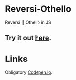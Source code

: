 # Reversi-Othello
Reversi || Othello in JS

## Try it out [here](https://pratyush997.github.io/Reversi-Othello/).

# Links
Obligatory [Codepen.io](https://codepen.io/pratyush997/pen/MBpBQm).
